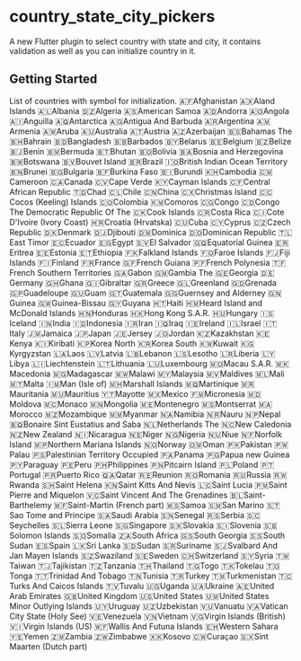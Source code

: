 # country_state_city_pickers

A new Flutter plugin to select country with state and city, it contains validation as well as you can initialize country in it.

## Getting Started
List of countries with symbol for initialization.
 🇦🇫Afghanistan
 🇦🇽Aland Islands
 🇦🇱Albania
 🇩🇿Algeria
 🇦🇸American Samoa
 🇦🇩Andorra
 🇦🇴Angola
 🇦🇮Anguilla
 🇦🇶Antarctica
 🇦🇬Antigua And Barbuda
 🇦🇷Argentina
 🇦🇲Armenia
 🇦🇼Aruba
 🇦🇺Australia
 🇦🇹Austria
 🇦🇿Azerbaijan
 🇧🇸Bahamas The
 🇧🇭Bahrain
 🇧🇩Bangladesh
 🇧🇧Barbados
 🇧🇾Belarus
 🇧🇪Belgium
 🇧🇿Belize
 🇧🇯Benin
 🇧🇲Bermuda
 🇧🇹Bhutan
 🇧🇴Bolivia
 🇧🇦Bosnia and Herzegovina
 🇧🇼Botswana
 🇧🇻Bouvet Island
 🇧🇷Brazil
 🇮🇴British Indian Ocean Territory
 🇧🇳Brunei
 🇧🇬Bulgaria
 🇧🇫Burkina Faso
 🇧🇮Burundi
 🇰🇭Cambodia
 🇨🇲Cameroon
 🇨🇦Canada
 🇨🇻Cape Verde
 🇰🇾Cayman Islands
 🇨🇫Central African Republic
 🇹🇩Chad
 🇨🇱Chile
 🇨🇳China
 🇨🇽Christmas Island
 🇨🇨Cocos (Keeling) Islands
 🇨🇴Colombia
 🇰🇲Comoros
 🇨🇬Congo
 🇨🇩Congo The Democratic Republic Of The
 🇨🇰Cook Islands
 🇨🇷Costa Rica
 🇨🇮Cote D'Ivoire (Ivory Coast)
 🇭🇷Croatia (Hrvatska)
 🇨🇺Cuba
 🇨🇾Cyprus
 🇨🇿Czech Republic
 🇩🇰Denmark
 🇩🇯Djibouti
 🇩🇲Dominica
 🇩🇴Dominican Republic
 🇹🇱East Timor
 🇪🇨Ecuador
 🇪🇬Egypt
 🇸🇻El Salvador
 🇬🇶Equatorial Guinea
 🇪🇷Eritrea
 🇪🇪Estonia
 🇪🇹Ethiopia
 🇫🇰Falkland Islands
 🇫🇴Faroe Islands
 🇫🇯Fiji Islands
 🇫🇮Finland
 🇫🇷France
 🇬🇫French Guiana
 🇵🇫French Polynesia
 🇹🇫French Southern Territories
 🇬🇦Gabon
 🇬🇲Gambia The
 🇬🇪Georgia
 🇩🇪Germany
 🇬🇭Ghana
 🇬🇮Gibraltar
 🇬🇷Greece
 🇬🇱Greenland
 🇬🇩Grenada
 🇬🇵Guadeloupe
 🇬🇺Guam
 🇬🇹Guatemala
 🇬🇬Guernsey and Alderney
 🇬🇳Guinea
 🇬🇼Guinea-Bissau
 🇬🇾Guyana
 🇭🇹Haiti
 🇭🇲Heard Island and McDonald Islands
 🇭🇳Honduras
 🇭🇰Hong Kong S.A.R.
 🇭🇺Hungary
 🇮🇸Iceland
 🇮🇳India
 🇮🇩Indonesia
 🇮🇷Iran
 🇮🇶Iraq
 🇮🇪Ireland
 🇮🇱Israel
 🇮🇹Italy
 🇯🇲Jamaica
 🇯🇵Japan
 🇯🇪Jersey
 🇯🇴Jordan
 🇰🇿Kazakhstan
 🇰🇪Kenya
 🇰🇮Kiribati
 🇰🇵Korea North
 🇰🇷Korea South
 🇰🇼Kuwait
 🇰🇬Kyrgyzstan
 🇱🇦Laos
 🇱🇻Latvia
 🇱🇧Lebanon
 🇱🇸Lesotho
 🇱🇷Liberia
 🇱🇾Libya
 🇱🇮Liechtenstein
 🇱🇹Lithuania
 🇱🇺Luxembourg
 🇲🇴Macau S.A.R.
 🇲🇰Macedonia
 🇲🇬Madagascar
 🇲🇼Malawi
 🇲🇾Malaysia
 🇲🇻Maldives
 🇲🇱Mali
 🇲🇹Malta
 🇮🇲Man (Isle of)
 🇲🇭Marshall Islands
 🇲🇶Martinique
 🇲🇷Mauritania
 🇲🇺Mauritius
 🇾🇹Mayotte
 🇲🇽Mexico
 🇫🇲Micronesia
 🇲🇩Moldova
 🇲🇨Monaco
 🇲🇳Mongolia
 🇲🇪Montenegro
 🇲🇸Montserrat
 🇲🇦Morocco
 🇲🇿Mozambique
 🇲🇲Myanmar
 🇳🇦Namibia
 🇳🇷Nauru
 🇳🇵Nepal
 🇧🇶Bonaire
 Sint Eustatius and Saba
 🇳🇱Netherlands The
 🇳🇨New Caledonia
 🇳🇿New Zealand
 🇳🇮Nicaragua
 🇳🇪Niger
 🇳🇬Nigeria
 🇳🇺Niue
 🇳🇫Norfolk Island
 🇲🇵Northern Mariana Islands
 🇳🇴Norway
 🇴🇲Oman
 🇵🇰Pakistan
 🇵🇼Palau
 🇵🇸Palestinian Territory Occupied
 🇵🇦Panama
 🇵🇬Papua new Guinea
 🇵🇾Paraguay
 🇵🇪Peru
 🇵🇭Philippines
 🇵🇳Pitcairn Island
 🇵🇱Poland
 🇵🇹Portugal
 🇵🇷Puerto Rico
 🇶🇦Qatar
 🇷🇪Reunion
 🇷🇴Romania
 🇷🇺Russia
 🇷🇼Rwanda
 🇸🇭Saint Helena
 🇰🇳Saint Kitts And Nevis
 🇱🇨Saint Lucia
 🇵🇲Saint Pierre and Miquelon
 🇻🇨Saint Vincent And The Grenadines
 🇧🇱Saint-Barthelemy
 🇲🇫Saint-Martin (French part)
 🇼🇸Samoa
 🇸🇲San Marino
 🇸🇹Sao Tome and Principe
 🇸🇦Saudi Arabia
 🇸🇳Senegal
 🇷🇸Serbia
 🇸🇨Seychelles
 🇸🇱Sierra Leone
 🇸🇬Singapore
 🇸🇰Slovakia
 🇸🇮Slovenia
 🇸🇧Solomon Islands
 🇸🇴Somalia
 🇿🇦South Africa
 🇬🇸South Georgia
 🇸🇸South Sudan
 🇪🇸Spain
 🇱🇰Sri Lanka
 🇸🇩Sudan
 🇸🇷Suriname
 🇸🇯Svalbard And Jan Mayen Islands
 🇸🇿Swaziland
 🇸🇪Sweden
 🇨🇭Switzerland
 🇸🇾Syria
 🇹🇼Taiwan
 🇹🇯Tajikistan
 🇹🇿Tanzania
 🇹🇭Thailand
 🇹🇬Togo
 🇹🇰Tokelau
 🇹🇴Tonga
 🇹🇹Trinidad And Tobago
 🇹🇳Tunisia
 🇹🇷Turkey
 🇹🇲Turkmenistan
 🇹🇨Turks And Caicos Islands
 🇹🇻Tuvalu
 🇺🇬Uganda
 🇺🇦Ukraine
 🇦🇪United Arab Emirates
 🇬🇧United Kingdom
 🇺🇸United States
 🇺🇲United States Minor Outlying Islands
 🇺🇾Uruguay
 🇺🇿Uzbekistan
 🇻🇺Vanuatu
 🇻🇦Vatican City State (Holy See)
 🇻🇪Venezuela
 🇻🇳Vietnam
 🇻🇬Virgin Islands (British)
 🇻🇮Virgin Islands (US)
 🇼🇫Wallis And Futuna Islands
 🇪🇭Western Sahara
 🇾🇪Yemen
 🇿🇲Zambia
 🇿🇼Zimbabwe
 🇽🇰Kosovo
 🇨🇼Curaçao
 🇸🇽Sint Maarten (Dutch part)                                                       